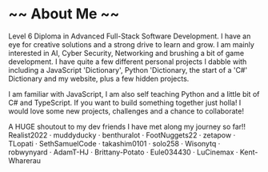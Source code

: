 # ~~ About Me ~~

Level 6 Diploma in Advanced Full-Stack Software Development. I have an eye for creative solutions and a strong drive to learn and grow. I am mainly interested in AI, Cyber Security, Networking and brushing a bit of game development. I have quite a few different personal projects I dabble with including a JavaScript 'Dictionary', Python 'Dictionary, the start of a 'C#' Dictionary and my website, plus a few hidden projects.

I am familiar with JavaScript, I am also self teaching Python and a little bit of C# and TypeScript. If you want to build something together just holla! I would love some new projects, challenges and a chance to collaborate!


A HUGE shoutout to my dev friends I have met along my journey so far!! Realist2022 · muddyducky · benthuralot · FootNuggets22 · zetapow · TLopati · SethSamuelCode · takashim0101 · solo258 · Wisonytq · robwynyard · AdamT-HJ · Brittany-Potato · Eule034430 · LuCinemax · Kent-Wharerau

